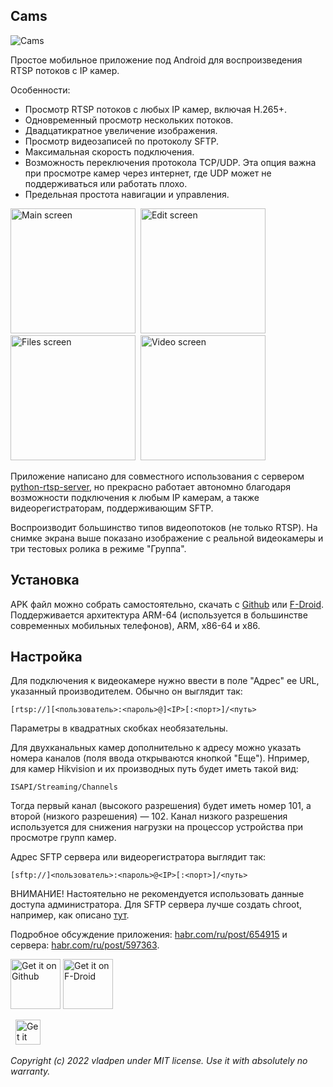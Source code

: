 ## Cams

![Cams](https://raw.githubusercontent.com/vladpen/cams/main/fastlane/metadata/android/ru-RU/images/phoneScreenshots/5_cover.jpg)

Простое мобильное приложение под Android для воспроизведения RTSP потоков с IP камер.

Особенности:

- Просмотр RTSP потоков c любых IP камер, включая H.265+.
- Одновременный просмотр нескольких потоков.
- Двадцатикратное увеличение изображения.
- Просмотр видеозаписей по протоколу SFTP.
- Максимальная скорость подключения.
- Возможность переключения протокола TCP/UDP.
  Эта опция важна при просмотре камер через интернет, где UDP может не поддерживаться или работать плохо.
- Предельная простота навигации и управления.

<img src="https://raw.githubusercontent.com/vladpen/cams/main/fastlane/metadata/android/ru-RU/images/phoneScreenshots/1_main_ru.jpg"
alt="Main screen"
width="200">&nbsp;
<img src="https://raw.githubusercontent.com/vladpen/cams/main/fastlane/metadata/android/ru-RU/images/phoneScreenshots/2_edit_ru.jpg"
alt="Edit screen"
width="200">&nbsp;
<img src="https://raw.githubusercontent.com/vladpen/cams/main/fastlane/metadata/android/ru-RU/images/phoneScreenshots/3_files_ru.jpg"
alt="Files screen"
width="200">&nbsp;
<img src="https://raw.githubusercontent.com/vladpen/cams/main/fastlane/metadata/android/ru-RU/images/phoneScreenshots/4_video_ru.jpg"
alt="Video screen"
width="200">

Приложение написано для совместного использования с сервером [python-rtsp-server](https://github.com/vladpen/python-rtsp-server),
но прекрасно работает автономно благодаря возможности подключения к любым IP камерам, а также видеорегистраторам, поддерживающим SFTP.

Воспроизводит большинство типов видеопотоков (не только RTSP).
На снимке экрана выше показано изображение с реальной видеокамеры и три тестовых ролика в режиме "Группа".

## Установка

APK файл можно собрать самостоятельно, скачать с [Github](https://github.com/vladpen/cams/tree/main/app/release)
или [F-Droid](https://f-droid.org/ru/packages/com.vladpen.cams/).
Поддерживается архитектура ARM-64 (используется в большинстве современных мобильных телефонов), ARM, x86-64 и x86.

## Настройка

Для подключения к видеокамере нужно ввести в поле "Адрес" ее URL, указанный производителем. Обычно он выглядит так:
```
[rtsp://][<пользователь>:<пароль>@]<IP>[:<порт>]/<путь>
```
Параметры в квадратных скобках необязательны.

Для двухканальных камер дополнительно к адресу можно указать номера каналов (поля ввода открываются кнопкой "Еще").
Нпример, для камер Hikvision и их производных путь будет иметь такой вид:
```
ISAPI/Streaming/Channels
```
Тогда первый канал (высокого разрешения) будет иметь номер 101, а второй (низкого разрешения) — 102.
Канал низкого разрешения используется для снижения нагрузки на процессор устройства при просмотре групп камер.

Адрес SFTP сервера или видеорегистратора выглядит так:
```
[sftp://]<пользователь>:<пароль>@<IP>[:<порт>]/<путь>
```
ВНИМАНИЕ! Настоятельно не рекомендуется использовать данные доступа администратора.
Для SFTP сервера лучше создать chroot, например, как описано [тут](https://wiki.archlinux.org/title/SFTP_chroot).

Подробное обсуждение приложения: [habr.com/ru/post/654915](https://habr.com/ru/post/654915/)
и сервера: [habr.com/ru/post/597363](https://habr.com/ru/post/597363/).

[<img src="https://github.githubassets.com/images/modules/logos_page/GitHub-Mark.png"
alt="Get it on Github"
height="80">](https://github.com/vladpen/cams/tree/main/app/release/)
[<img src="https://fdroid.gitlab.io/artwork/badge/get-it-on.png"
alt="Get it on F-Droid"
height="80">](https://f-droid.org/packages/com.vladpen.cams/)

 &nbsp; [<img src="https://store.nashstore.ru/assets/images/logo.svg"
alt="Get it on NashStore"
height="40">](https://store.nashstore.ru/store/628380ec4891a5de4cd8d26f)

*Copyright (c) 2022 vladpen under MIT license. Use it with absolutely no warranty.*